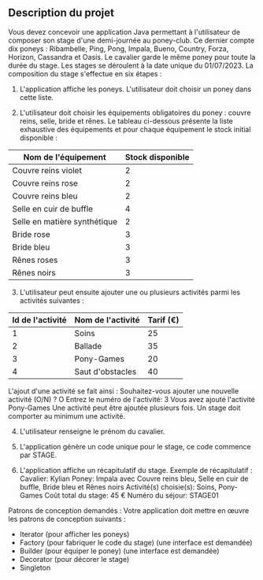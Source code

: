 ## Description du projet

Vous devez concevoir une application Java permettant à l'utilisateur de composer son stage d'une demi-journée au poney-club. Ce dernier compte dix poneys : Ribambelle, Ping, Pong, Impala, Bueno, Country, Forza, Horizon, Cassandra et Oasis. Le cavalier garde le même poney pour toute la durée du stage. Les stages se déroulent à la date unique du 01/07/2023. La composition du stage s'effectue en six étapes :

1. L'application affiche les poneys. L'utilisateur doit choisir un poney dans cette liste.

2. L'utilisateur doit choisir les équipements obligatoires du poney : couvre reins, selle, bride et rênes. Le tableau ci-dessous présente la liste exhaustive des équipements et pour chaque équipement le stock initial disponible :

| Nom de l'équipement            | Stock disponible |
|-------------------------------|------------------|
| Couvre reins violet           | 2                |
| Couvre reins rose             | 2                |
| Couvre reins bleu             | 2                |
| Selle en cuir de buffle       | 4                |
| Selle en matière synthétique  | 2                |
| Bride rose                    | 3                |
| Bride bleu                    | 3                |
| Rênes roses                   | 3                |
| Rênes noirs                   | 3                |

3. L'utilisateur peut ensuite ajouter une ou plusieurs activités parmi les activités suivantes :

| Id de l'activité | Nom de l'activité | Tarif (€) |
|-----------------|------------------|-----------|
| 1               | Soins            | 25        |
| 2               | Ballade          | 35        |
| 3               | Pony-Games       | 20        |
| 4               | Saut d'obstacles | 40        |

L'ajout d'une activité se fait ainsi :
Souhaitez-vous ajouter une nouvelle activité (O/N) ? O
Entrez le numéro de l'activité: 3
Vous avez ajouté l'activité Pony-Games
Une activité peut être ajoutée plusieurs fois. Un stage doit comporter au minimum une activité.

4. L'utilisateur renseigne le prénom du cavalier.

5. L'application génère un code unique pour le stage, ce code commence par STAGE.

6. L'application affiche un récapitulatif du stage. Exemple de récapitulatif :
Cavalier: Kylian
Poney: Impala avec Couvre reins bleu, Selle en cuir de buffle, Bride bleu et Rênes noirs
Activité(s) choisie(s): Soins, Pony-Games
Coût total du stage: 45 €
Numéro du séjour: STAGE01

Patrons de conception demandés :
Votre application doit mettre en œuvre les patrons de conception suivants :

- Iterator (pour afficher les poneys)
- Factory (pour fabriquer le code du stage) (une interface est demandée)
- Builder (pour équiper le poney) (une interface est demandée)
- Decorator (pour décorer le stage)
- Singleton
